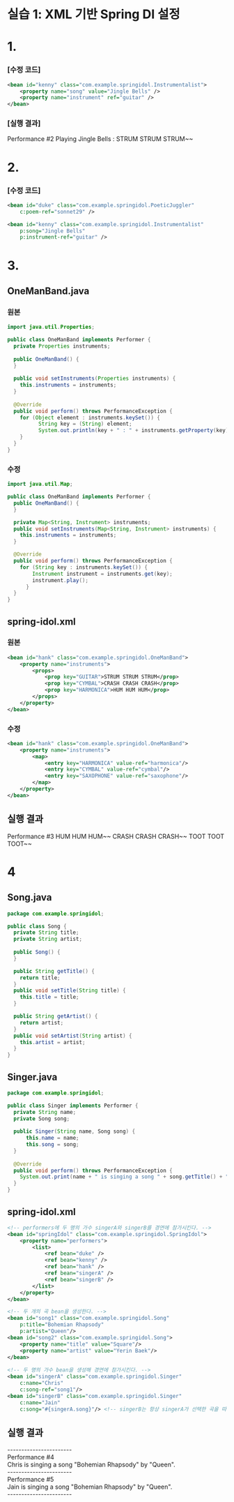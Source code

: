 # 실습 1: XML 기반 Spring DI 설정
# 1.
### [수정 코드]
```xml
<bean id="kenny" class="com.example.springidol.Instrumentalist">
	<property name="song" value="Jingle Bells" />
	<property name="instrument" ref="guitar" />
</bean>
```
### [실행 결과]
Performance #2
Playing Jingle Bells : STRUM STRUM STRUM~~

# 2.
### [수정 코드]
```xml
<bean id="duke" class="com.example.springidol.PoeticJuggler"
	c:poem-ref="sonnet29" />

<bean id="kenny" class="com.example.springidol.Instrumentalist"
	p:song="Jingle Bells"
	p:instrument-ref="guitar" />
```

# 3.
## OneManBand.java
### 원본
```java
import java.util.Properties;

public class OneManBand implements Performer {
  private Properties instruments;
  
  public OneManBand() {
  }
  
  public void setInstruments(Properties instruments) {
    this.instruments = instruments;
  }
  
  @Override
  public void perform() throws PerformanceException {
    for (Object element : instruments.keySet()) {
		  String key = (String) element;
		  System.out.println(key + " : " + instruments.getProperty(key));
    }
  }
}
```
### 수정
```java
import java.util.Map;

public class OneManBand implements Performer {
  public OneManBand() {
  }

  private Map<String, Instrument> instruments;
  public void setInstruments(Map<String, Instrument> instruments) {
  	this.instruments = instruments;
  }

  @Override
  public void perform() throws PerformanceException {
  	for (String key : instruments.keySet()) {
	    Instrument instrument = instruments.get(key);
	    instrument.play();
	  }
  }	
}
```
## spring-idol.xml
### 원본
```xml
<bean id="hank" class="com.example.springidol.OneManBand">
	<property name="instruments">
		<props>
			<prop key="GUITAR">STRUM STRUM STRUM</prop>
			<prop key="CYMBAL">CRASH CRASH CRASH</prop>
			<prop key="HARMONICA">HUM HUM HUM</prop>
		</props>
	</property>
</bean>
```
### 수정
```xml
<bean id="hank" class="com.example.springidol.OneManBand">
	<property name="instruments">
		<map>
			<entry key="HARMONICA" value-ref="harmonica"/>
			<entry key="CYMBAL" value-ref="cymbal"/>
			<entry key="SAXOPHONE" value-ref="saxophone"/>
		</map>
	</property>
</bean>
```
## 실행 결과
Performance #3
HUM HUM HUM~~
CRASH CRASH CRASH~~
TOOT TOOT TOOT~~

# 4
## Song.java
```java
package com.example.springidol;

public class Song {
  private String title;
  private String artist;
	
  public Song() {
  }

  public String getTitle() {
  	return title;
  }
  public void setTitle(String title) {
  	this.title = title;
  }

  public String getArtist() {
  	return artist;
  }
  public void setArtist(String artist) {
  	this.artist = artist;
  }
}

```
## Singer.java
```java
package com.example.springidol;

public class Singer implements Performer {
  private String name;
  private Song song;
	
  public Singer(String name, Song song) {
	  this.name = name;
	  this.song = song;
  }
	
  @Override
  public void perform() throws PerformanceException {
  	System.out.print(name + " is singing a song " + song.getTitle() + " by " + song.getArtist() + ".");
  }
}
```
## spring-idol.xml
```xml
<!-- performers에 두 명의 가수 singerA와 singerB를 경연에 참가시킨다. -->
<bean id="springIdol" class="com.example.springidol.SpringIdol">
	<property name="performers">
		<list>
			<ref bean="duke" />
			<ref bean="kenny" />
			<ref bean="hank" />
			<ref bean="singerA" />
			<ref bean="singerB" />
		</list>
	</property>
</bean>

<!-- 두 개의 곡 bean을 생성한다. -->
<bean id="song1" class="com.example.springidol.Song"
	p:title="Bohemian Rhapsody"
	p:artist="Queen"/>
<bean id="song2" class="com.example.springidol.Song">
	<property name="title" value="Square"/>
	<property name="artist" value="Yerin Baek"/>
</bean> 
	
<!-- 두 명의 가수 bean을 생성해 경연에 참가시킨다. -->
<bean id="singerA" class="com.example.springidol.Singer"
	c:name="Chris"
	c:song-ref="song1"/>
<bean id="singerB" class="com.example.springidol.Singer"
	c:name="Jain"
	c:song="#{singerA.song}"/> <!-- singerB는 항상 singerA가 선택한 곡을 따라 부른다 -->
```
## 실행 결과
\-----------------------  
Performance #4  
Chris is singing a song "Bohemian Rhapsody" by "Queen".  
\-----------------------  
Performance #5  
Jain is singing a song "Bohemian Rhapsody" by "Queen".  
\-----------------------  
